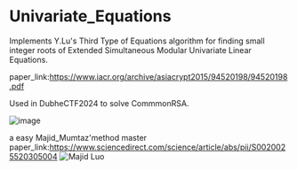# Univariate_Equations
Implements Y.Lu's Third Type of Equations algorithm for finding small integer roots of Extended Simultaneous Modular Univariate Linear Equations.

paper_link:https://www.iacr.org/archive/asiacrypt2015/94520198/94520198.pdf

Used in DubheCTF2024 to solve CommmonRSA.

![image](https://github.com/zarismine/Univariate_Equations/assets/90366333/7c264b02-11f7-4a76-a171-aa92bfeab5d9)

a easy Majid_Mumtaz'method master
paper_link:https://www.sciencedirect.com/science/article/abs/pii/S0020025520305004
![Majid Luo](https://github.com/)
